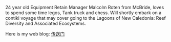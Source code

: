 24 year old Equipment Retain Manager Malcolm Roten from McBride, loves
to spend some time legos, Tank truck and chess. Will shortly embark on a
contiki voyage that may cover going to the Lagoons of New Caledonia:
Reef Diversity and Associated Ecosystems.

Here is my web blog: [传送门](http://www.clyfc.com/show-21-110-1.html)